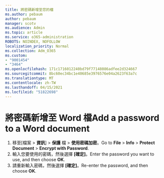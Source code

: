 ```yaml
---
title: 將密碼新增至您的檔
ms.author: pebaum
author: pebaum
manager: scotv
ms.audience: Admin
ms.topic: article
ms.service: o365-administration
ROBOTS: NOINDEX, NOFOLLOW
localization_priority: Normal
ms.collection: Adm_O365
ms.custom:
- "9001454"
- "3464"
ms.openlocfilehash: 171c1716012240bd79f77148086adfee2d324667
ms.sourcegitcommit: 8bc60ec34bc1e40685e3976576e04a2623f63a7c
ms.translationtype: MT
ms.contentlocale: zh-TW
ms.lasthandoff: 04/15/2021
ms.locfileid: "51822698"
---
```

# <a name="add-a-password-to-a-word-document"></a><span data-ttu-id="d8e2b-102">將密碼新增至 Word 檔</span><span class="sxs-lookup"><span data-stu-id="d8e2b-102">Add a password to a Word document</span></span>

1. <span data-ttu-id="d8e2b-103">移至[檔案  >  **資訊**]  >  **保護** 檔  >  **使用密碼加密**。</span><span class="sxs-lookup"><span data-stu-id="d8e2b-103">Go to **File** > **Info** > **Protect Document** > **Encrypt with Password**.</span></span>
2. <span data-ttu-id="d8e2b-104">輸入您要使用的密碼，然後選擇 **[確定]**。</span><span class="sxs-lookup"><span data-stu-id="d8e2b-104">Enter the password you want to use, and then choose **OK**.</span></span>
3. <span data-ttu-id="d8e2b-105">請重新輸入密碼，然後選擇 **[確定]**。</span><span class="sxs-lookup"><span data-stu-id="d8e2b-105">Re-enter the password, and then choose **OK**.</span></span>